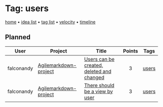 # Tag: users

[home](../index.md) • [idea list](../ideas.md) • [tag list](../tags.md) • [velocity](../velocity.md) • [timeline](../timeline.md)

## Planned
| User | Project | Title | Points | Tags |
|---|---|---|:---:|---|
| falconandy | [Agilemarkdown-project](../agilemarkdown-project.md) | [Users can be created, deleted and changed](../agilemarkdown-project/users-can-be-created-deleted-and-changed.md) | 3 | [users](users.md) |
| falconandy | [Agilemarkdown-project](../agilemarkdown-project.md) | [There should be a view by user](../agilemarkdown-project/There-should-be-a-view-by-user.md) | 3 | [users](users.md) |
